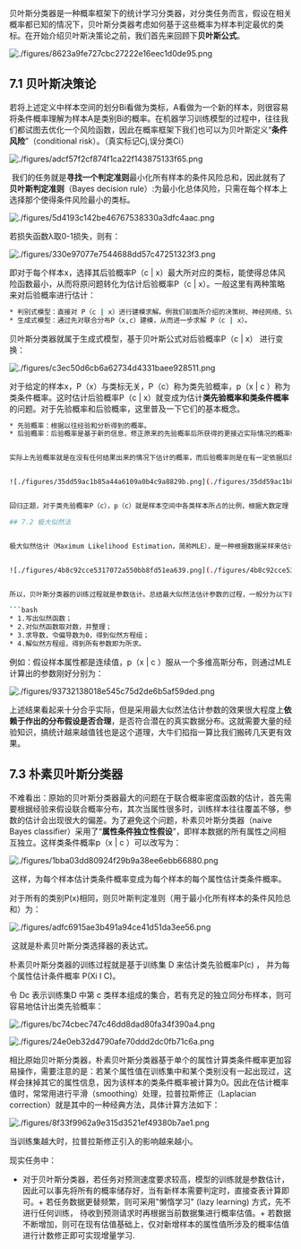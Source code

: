 

贝叶斯分类器是一种概率框架下的统计学习分类器，对分类任务而言，假设在相关概率都已知的情况下，贝叶斯分类器考虑如何基于这些概率为样本判定最优的类标。在开始介绍贝叶斯决策论之前，我们首先来回顾下**贝叶斯公式**。


![./figures/8623a9fe727cbc27222e16eec1d0de95.png](./figures/8623a9fe727cbc27222e16eec1d0de95.png)


## 7.1 贝叶斯决策论


若将上述定义中样本空间的划分Bi看做为类标，A看做为一个新的样本，则很容易将条件概率理解为样本A是类别Bi的概率。在机器学习训练模型的过程中，往往我们都试图去优化一个风险函数，因此在概率框架下我们也可以为贝叶斯定义“**条件风险**”（conditional risk）。（真实标记Cj,误分类Ci）


![./figures/adcf57f2cf874f1ca22f143875133f65.png](./figures/adcf57f2cf874f1ca22f143875133f65.png)


 我们的任务就是**寻找一个判定准则**最小化所有样本的条件风险总和，因此就有了**贝叶斯判定准则**（Bayes decision rule）:为最小化总体风险，只需在每个样本上选择那个使得条件风险最小的类标。


![./figures/5d4193c142be46767538330a3dfc4aac.png](./figures/5d4193c142be46767538330a3dfc4aac.png)


若损失函数λ取0-1损失，则有：


![./figures/330e97077e7544688dd57c47251323f3.png](./figures/330e97077e7544688dd57c47251323f3.png)


即对于每个样本x，选择其后验概率P（c | x）最大所对应的类标，能使得总体风险函数最小，从而将原问题转化为估计后验概率P（c | x）。一般这里有两种策略来对后验概率进行估计：



```bash
* 判别式模型：直接对 P（c | x）进行建模求解。例我们前面所介绍的决策树、神经网络、SVM都是属于判别式模型。  
* 生成式模型：通过先对联合分布P（x,c）建模，从而进一步求解 P（c | x）。  
```


贝叶斯分类器就属于生成式模型，基于贝叶斯公式对后验概率P（c | x） 进行变换：


![./figures/c3ec50d6cb6a62734d4331baee928511.png](./figures/c3ec50d6cb6a62734d4331baee928511.png)


对于给定的样本x，P（x）与类标无关，P（c）称为类先验概率，p（x | c ）称为类条件概率。这时估计后验概率P（c | x）就变成为估计**类先验概率和类条件概率**的问题。对于先验概率和后验概率，这里普及一下它们的基本概念。

```bash
* 先验概率：根据以往经验和分析得到的概率。  
* 后验概率：后验概率是基于新的信息，修正原来的先验概率后所获得的更接近实际情况的概率估计。  ```


实际上先验概率就是在没有任何结果出来的情况下估计的概率，而后验概率则是在有一定依据后的重新估计，直观意义上后验概率就是条件概率。下面直接上Wiki上的一个例子，简单粗暴快速完事...


![./figures/35dd59ac1b85a44a6109a0b4c9a8829b.png](./figures/35dd59ac1b85a44a6109a0b4c9a8829b.png)


回归正题，对于类先验概率P（c），p（c）就是样本空间中各类样本所占的比例，根据大数定理（当样本足够多时，频率趋于稳定等于其概率），这样当训练样本充足时，p(c)可以使用各类出现的频率来代替。因此只剩下类条件概率p（x | c ），它表达的意思是在类别c中出现x的概率，它涉及到属性的联合概率问题，若只有一个离散属性还好，当属性多时采用频率估计起来就十分困难，因此这里一般采用极大似然法进行估计。

## 7.2 极大似然法


极大似然估计（Maximum Likelihood Estimation，简称MLE），是一种根据数据采样来估计概率分布的经典方法。常用的策略是先假定总体具有某种确定的概率分布，再基于训练样本对概率分布的参数进行估计。运用到类条件概率p（x | c ）中，假设p（x | c ）服从一个参数为θ的分布，问题就变为根据已知的训练样本来估计θ。极大似然法的**核心思想**就是：估计出的参数使得已知样本出现的概率最大，即使得训练数据的似然最大。


![./figures/4b8c92cce5317072a550bb8fd51ea639.png](./figures/4b8c92cce5317072a550bb8fd51ea639.png)


所以，贝叶斯分类器的训练过程就是参数估计。总结最大似然法估计参数的过程，一般分为以下四个步骤：

```bash
* 1.写出似然函数；  
* 2.对似然函数取对数，并整理；  
* 3.求导数，令偏导数为0，得到似然方程组；  
* 4.解似然方程组，得到所有参数即为所求。  
```


例如：假设样本属性都是连续值，p（x | c ）服从一个多维高斯分布，则通过MLE计算出的参数刚好分别为：


![./figures/93732138018e545c75d2de6b5af59ded.png](./figures/93732138018e545c75d2de6b5af59ded.png)


上述结果看起来十分合乎实际，但是采用最大似然法估计参数的效果很大程度上**依赖于作出的分布假设是否合理**，是否符合潜在的真实数据分布。这就需要大量的经验知识，搞统计越来越值钱也是这个道理，大牛们掐指一算比我们搬砖几天更有效果。

## **7.3 朴素贝叶斯分类器**


不难看出：原始的贝叶斯分类器最大的问题在于联合概率密度函数的估计，首先需要根据经验来假设联合概率分布，其次当属性很多时，训练样本往往覆盖不够，参数的估计会出现很大的偏差。为了避免这个问题，朴素贝叶斯分类器（naive Bayes classifier）采用了“**属性条件独立性假设**”，即样本数据的所有属性之间相互独立。这样类条件概率p（x | c ）可以改写为：


![./figures/1bba03dd80924f29b9a38ee6ebb66880.png](./figures/1bba03dd80924f29b9a38ee6ebb66880.png)


 这样，为每个样本估计类条件概率变成为每个样本的每个属性估计类条件概率。

对于所有的类别P(x)相同，则贝叶斯判定准则（用于最小化所有样本的条件风险总和）为：


![./figures/adfc6915ae3b491a94ce41d51da3ee56.png](./figures/adfc6915ae3b491a94ce41d51da3ee56.png)


 这就是朴素贝叶斯分类选择器的表达式。

朴素贝叶斯分类器的训练过程就是基于训练集 D 来估计类先验概率P(c) ， 并为每个属性估计条件概率 P(Xi I C)。

令 Dc 表示训练集D 中第 c 类样本组成的集合，若有充足的独立同分布样本，则可容易地估计出类先验概率：


![./figures/bc74cbec747c46dd8dad80fa34f390a4.png](./figures/bc74cbec747c46dd8dad80fa34f390a4.png)



![./figures/24e0eb32d4790afe70ddd2dc0fb71c6a.png](./figures/24e0eb32d4790afe70ddd2dc0fb71c6a.png)


相比原始贝叶斯分类器，朴素贝叶斯分类器基于单个的属性计算类条件概率更加容易操作，需要注意的是：若某个属性值在训练集中和某个类别没有一起出现过，这样会抹掉其它的属性信息，因为该样本的类条件概率被计算为0。因此在估计概率值时，常常用进行平滑（smoothing）处理，拉普拉斯修正（Laplacian correction）就是其中的一种经典方法，具体计算方法如下：


![./figures/8f33f9962a9e315d3521ef49380b7ae1.png](./figures/8f33f9962a9e315d3521ef49380b7ae1.png)


当训练集越大时，拉普拉斯修正引入的影响越来越小。

现实任务中：

+ 对于贝叶斯分类器，若任务对预测速度要求较高，模型的训练就是参数估计，因此可以事先将所有的概率储存好，当有新样本需要判定时，直接查表计算即可。+ 若任务数据更替频繁，则可采用"懒惰学习" (lazy learning) 方式，先不进行任何训练， 待收到预测请求时再根据当前数据集进行概率估值。+ 若数据不断增加，则可在现有估值基础上，仅对新增样本的属性值所涉及的概率估值进行计数修正即可实现增量学习.


